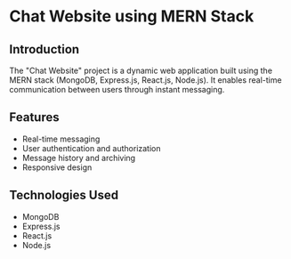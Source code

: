 # Chat Website using MERN Stack

## Introduction
The "Chat Website" project is a dynamic web application built using the MERN stack (MongoDB, Express.js, React.js, Node.js). It enables real-time communication between users through instant messaging.

## Features
- Real-time messaging
- User authentication and authorization
- Message history and archiving
- Responsive design

## Technologies Used
- MongoDB
- Express.js
- React.js
- Node.js
